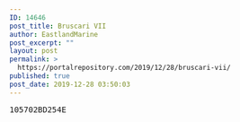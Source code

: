 ```yaml
---
ID: 14646
post_title: Bruscari VII
author: EastlandMarine
post_excerpt: ""
layout: post
permalink: >
  https://portalrepository.com/2019/12/28/bruscari-vii/
published: true
post_date: 2019-12-28 03:50:03
---
```

<pre>105702BD254E</pre>